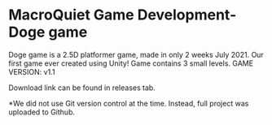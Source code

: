 # MacroQuiet Game Development-Doge game
Doge game is a 2.5D platformer game, made in only 2 weeks July 2021. Our first game ever created using Unity!
Game contains 3 small levels.
GAME VERSION: v1.1

Download link can be found in releases tab.

*We did not use Git version control at the time. Instead, full project was uploaded to Github.
